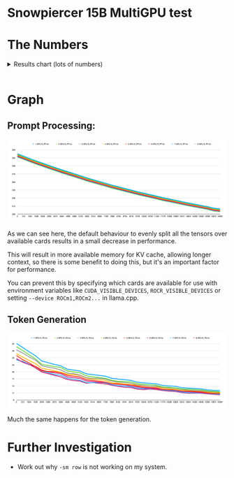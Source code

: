 # Snowpiercer 15B MultiGPU test

# The Numbers

<details>
<summary>Results chart (lots of numbers)</summary>

| |1 GPU| |2 GPU   |  |3 GPU   |  |4 GPU   |  |5 GPU   | |6 GPU   | |7 GPU   | |8 GPU   | |
|------|-----|------|--------|--------|--------|--------|--------|--------|--------|--------|--------|--------|--------|--------|--------|--------|
|N_KV  |S_PP t/s|S_TG t/s|S_PP t/s|S_TG t/s|S_PP t/s|S_TG t/s|S_PP t/s|S_TG t/s|S_PP t/s|S_TG t/s|S_PP t/s|S_TG t/s|S_PP t/s|S_TG t/s|S_PP t/s|S_TG t/s|
|0     |312.66|32.17 |311.24  |30.77   |310.82  |29.41   |309.93  |27.79   |309.05  |26.99   |308.18  |25.67   |307.33  |25.12   |306.39  |25.17   |
|512   |308.04|30.40 |306.77  |29.10   |306.24  |28.05   |305.56  |26.31   |304.54  |25.18   |303.74  |24.09   |302.94  |24.49   |301.98  |24.51   |
|1024  |303.52|28.59 |302.27  |27.32   |301.86  |26.44   |300.98  |24.84   |300.07  |23.80   |299.25  |23.12   |298.38  |23.26   |297.41  |23.25   |
|1536  |299.12|26.88 |297.87  |25.54   |297.47  |24.99   |296.56  |23.52   |295.68  |22.22   |294.75  |22.33   |293.88  |22.22   |292.98  |21.71   |
|2048  |295.03|24.62 |293.89  |23.18   |293.38  |22.64   |292.55  |21.50   |291.68  |20.44   |290.77  |20.74   |289.83  |20.39   |288.97  |19.93   |
|2560  |290.81|23.90 |289.66  |22.72   |289.08  |22.03   |288.25  |21.02   |287.32  |20.19   |286.50  |20.03   |285.64  |19.63   |284.71  |19.23   |
|3072  |286.80|23.16 |285.80  |22.24   |285.15  |21.53   |284.40  |20.41   |283.47  |20.07   |282.60  |19.60   |281.78  |18.91   |280.80  |18.52   |
|3584  |282.87|22.54 |281.64  |21.84   |281.09  |20.83   |280.32  |19.87   |279.34  |19.65   |278.47  |19.23   |277.62  |18.52   |276.67  |17.86   |
|4096  |279.16|21.13 |278.01  |20.41   |277.46  |19.46   |276.71  |18.93   |275.85  |18.52   |274.93  |17.86   |274.03  |17.24   |273.05  |16.77   |
|4608  |275.32|20.77 |274.29  |20.00   |273.60  |19.22   |272.95  |18.86   |272.07  |18.18   |271.12  |17.54   |270.31  |16.86   |269.40  |16.31   |
|5120  |271.50|20.35 |270.43  |19.60   |269.84  |18.63   |269.04  |18.51   |268.27  |17.85   |267.36  |17.21   |266.50  |16.39   |265.58  |16.08   |
|5632  |267.58|19.17 |266.49  |18.30   |266.05  |17.50   |265.09  |17.32   |264.34  |16.66   |263.28  |16.12   |262.59  |15.42   |261.68  |15.18   |
|6144  |264.19|18.83 |263.24  |17.95   |262.60  |17.28   |261.87  |16.95   |261.03  |16.39   |260.14  |15.87   |259.22  |15.37   |258.40  |15.41   |
|6656  |260.80|18.51 |259.88  |17.55   |259.34  |17.21   |258.48  |16.65   |257.56  |15.99   |256.71  |15.56   |255.99  |15.50   |255.02  |15.15   |
|7168  |257.49|18.15 |256.48  |17.24   |255.89  |16.95   |255.19  |16.39   |254.31  |15.62   |253.42  |15.58   |252.65  |15.34   |251.70  |14.92   |
|7680  |253.89|17.24 |252.85  |16.39   |252.40  |16.06   |251.50  |15.38   |250.80  |14.93   |250.00  |14.91   |249.20  |14.52   |248.19  |14.28   |
|8192  |250.94|16.92 |249.93  |15.96   |249.47  |15.67   |248.72  |15.15   |247.96  |14.86   |246.95  |14.70   |246.14  |14.10   |245.32  |13.85   |
|8704  |247.83|16.65 |246.94  |15.87   |246.47  |15.46   |245.64  |14.84   |244.89  |14.71   |243.90  |14.46   |243.07  |13.93   |242.27  |13.44   |
|9216  |244.91|16.37 |244.07  |15.73   |243.39  |15.15   |242.60  |14.63   |241.91  |14.49   |240.99  |14.09   |240.13  |13.69   |239.27  |13.33   |
|9728  |241.73|15.59 |240.90  |14.95   |240.29  |14.49   |239.62  |14.27   |238.89  |13.89   |237.97  |13.51   |237.10  |12.99   |236.25  |12.66   |
|10240 |239.10|15.32 |238.25  |14.70   |237.58  |14.23   |236.98  |14.03   |236.08  |13.55   |235.19  |13.16   |234.48  |12.80   |233.57  |12.41   |
|10752 |236.35|15.10 |235.55  |14.49   |234.96  |13.93   |234.24  |13.86   |233.41  |13.33   |232.52  |12.99   |231.76  |12.80   |230.92  |12.67   |
|11264 |233.70|14.87 |232.86  |14.28   |232.18  |13.83   |231.43  |13.58   |230.63  |13.14   |229.81  |12.85   |229.10  |12.82   |228.25  |12.45   |
|11776 |230.86|14.22 |229.88  |13.59   |229.15  |13.39   |228.44  |12.99   |227.69  |12.53   |226.77  |12.52   |226.09  |12.28   |225.20  |12.04   |
|12288 |228.44|14.01 |227.55  |13.42   |226.94  |13.16   |226.29  |12.76   |225.37  |12.38   |224.58  |12.36   |223.89  |12.06   |223.07  |11.77   |
|12800 |225.99|13.83 |224.96  |13.16   |224.42  |12.98   |223.80  |12.50   |222.97  |12.38   |222.18  |12.19   |221.44  |11.91   |220.60  |11.63   |
|13312 |223.39|13.29 |222.64  |12.75   |221.98  |12.49   |221.28  |12.07   |220.58  |12.02   |219.58  |11.70   |218.95  |11.38   |218.09  |11.14   |
|13824 |220.94|13.08 |220.06  |12.65   |219.50  |12.25   |218.72  |12.03   |218.05  |11.78   |217.15  |11.52   |216.45  |11.12   |215.58  |10.89   |
|14336 |218.71|12.92 |217.89  |12.47   |217.31  |12.05   |216.60  |11.95   |215.82  |11.63   |214.98  |11.36   |214.18  |11.05   |213.39  |10.89   |
|14848 |216.35|12.76 |215.67  |12.32   |214.87  |11.91   |214.34  |11.76   |213.53  |11.47   |212.69  |11.16   |212.05  |11.06   |211.21  |10.91   |
|15360 |214.11|12.32 |213.42  |11.86   |212.75  |11.60   |212.00  |11.36   |211.29  |11.05   |210.45  |10.89   |209.75  |10.78   |208.97  |10.63   |
|15872 |211.31|12.13 |210.18  |11.69   |209.72  |11.49   |209.00  |11.12   |208.20  |10.85   |207.36  |10.84   |206.73  |10.63   |205.89  |10.41   |
|16384 |209.87|12.01 |209.00  |11.50   |208.40  |11.36   |207.69  |11.06   |206.98  |10.83   |206.11  |10.73   |205.41  |10.42   |204.56  |10.23   |

</details>
<br>

# Graph

## Prompt Processing:
![graph pp](images/multigpu-pp.png)

As we can see here, the default behaviour to evenly split all the tensors over available cards results in a small decrease in performance.

This will result in more available memory for KV cache, allowing longer context, so there is some benefit to doing this, but it's an important factor for performance.

You can prevent this by specifying which cards are available for use with environment variables like `CUDA_VISIBLE_DEVICES`, `ROCR_VISIBLE_DEVICES` or setting `--device ROCm1,ROCm2...` in llama.cpp.

## Token Generation
![graph tp](images/multigpu-tp.png)

Much the same happens for the token generation.

# Further Investigation
- Work out why `-sm row` is not working on my system.
